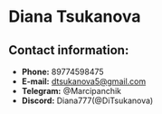 # Diana Tsukanova
## Contact information:
+ **Phone:**  89774598475
+ **E-mail:** dtsukanova5@gmail.com
+ **Telegram:** @Marcipanchik
+ **Discord:**  Diana777(@DiTsukanova)
